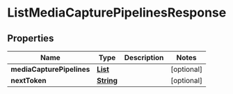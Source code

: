 

# ListMediaCapturePipelinesResponse


## Properties

| Name | Type | Description | Notes |
|------------ | ------------- | ------------- | -------------|
|**mediaCapturePipelines** | [**List**](List.md) |  |  [optional] |
|**nextToken** | [**String**](String.md) |  |  [optional] |



